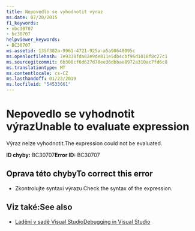 ```yaml
---
title: Nepovedlo se vyhodnotit výraz
ms.date: 07/20/2015
f1_keywords:
- vbc30707
- bc30707
helpviewer_keywords:
- BC30707
ms.assetid: 135f382a-9961-4721-925a-a5a98648095c
ms.openlocfilehash: 7e9338fda82e9de811e5db4cbf96d1018f8c27c1
ms.sourcegitcommit: 6b308cf6d627d78ee36dbbae8972a310ac7fd6c8
ms.translationtype: MT
ms.contentlocale: cs-CZ
ms.lasthandoff: 01/23/2019
ms.locfileid: "54533661"
---
```

# <a name="unable-to-evaluate-expression"></a><span data-ttu-id="8e0bb-102">Nepovedlo se vyhodnotit výraz</span><span class="sxs-lookup"><span data-stu-id="8e0bb-102">Unable to evaluate expression</span></span>
<span data-ttu-id="8e0bb-103">Výraz nelze vyhodnotit.</span><span class="sxs-lookup"><span data-stu-id="8e0bb-103">The expression could not be evaluated.</span></span>  
  
 <span data-ttu-id="8e0bb-104">**ID chyby:** BC30707</span><span class="sxs-lookup"><span data-stu-id="8e0bb-104">**Error ID:** BC30707</span></span>  
  
## <a name="to-correct-this-error"></a><span data-ttu-id="8e0bb-105">Oprava této chyby</span><span class="sxs-lookup"><span data-stu-id="8e0bb-105">To correct this error</span></span>  
  
-   <span data-ttu-id="8e0bb-106">Zkontrolujte syntaxi výrazu.</span><span class="sxs-lookup"><span data-stu-id="8e0bb-106">Check the syntax of the expression.</span></span>  
  
## <a name="see-also"></a><span data-ttu-id="8e0bb-107">Viz také:</span><span class="sxs-lookup"><span data-stu-id="8e0bb-107">See also</span></span>
- [<span data-ttu-id="8e0bb-108">Ladění v sadě Visual Studio</span><span class="sxs-lookup"><span data-stu-id="8e0bb-108">Debugging in Visual Studio</span></span>](/visualstudio/debugger/debugging-in-visual-studio)
